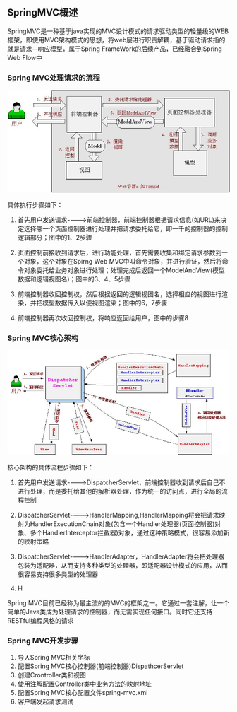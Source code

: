 ## SpringMVC概述  
SpringMVC是一种基于java实现的MVC设计模式的请求驱动类型的轻量级的WEB框架，即使用MVC架构模式的思想，将web层进行职责解耦，基于驱动请求指的就是请求--响应模型，属于Spring FrameWork的后续产品，已经融合到Spring Web Flow中  
  
### Spring MVC处理请求的流程  
![title](https://raw.githubusercontent.com/liujinxi931204/image/master/gitnote/2020/10/22/1603337222739-1603337222741.png)  
  
具体执行步骤如下：  
1. 首先用户发送请求---->前端控制器，前端控制器根据请求信息(如URL)来决定选择哪一个页面控制器进行处理并把请求委托给它，即一千的控制器的控制逻辑部分；图中的1、2步骤  
  
2. 页面控制前接收到请求后，进行功能处理，首先需要收集和绑定请求参数到一个对象，这个对象在Spirng Web MVC中叫命令对象，并进行验证，然后将命令对象委托给业务对象进行处理；处理完成后返回一个ModelAndView(模型数据和逻辑视图名)；图中的3、4、5步骤  
  
3.  前端控制器收回控制权，然后根据返回的逻辑视图名，选择相应的视图进行渲染，并把模型数据传入以便视图渲染；图中的6，7步骤  
  
4. 前端控制器再次收回控制权，将响应返回给用户，图中的步骤8  
  
### Spring MVC核心架构  
![title](https://raw.githubusercontent.com/liujinxi931204/image/master/gitnote/2020/10/22/1603337268750-1603337268751.png)  
  
核心架构的具体流程步骤如下：  
1. 首先用户发送请求---->DispatcherServlet，前端控制器收到请求后自己不进行处理，而是委托给其他的解析器处理，作为统一的访问点，进行全局的流程控制  
  
2. DispatcherServlet---->HandlerMapping,HandlerMapping将会把请求映射为HandlerExecutionChain对象(包含一个Handler处理器(页面控制器)对象、多个HandlerInterceptor拦截器)对象，通过这种策略模式，很容易添加新的映射策略  
  
3. DispatcherServlet---->HandlerAdapter，HandlerAdapter将会把处理器包装为适配器，从而支持多种类型的处理器，即适配器设计模式的应用，从而很容易支持很多类型的处理器  
  
4. H
  
Spring MVC目前已经称为最主流的的MVC的框架之一。它通过一套注解，让一个简单的Java类成为处理请求的控制器，而无需实现任何接口。同时它还支持RESTful编程风格的请求  
### Spring MVC开发步骤  
1. 导入Spring MVC相关坐标  
2. 配置Spring MVC核心控制器(前端控制器)DispathcerServlet  
3. 创建Crontroller类和视图  
4. 使用注解配置Controller类中业务方法的映射地址  
5. 配置Spring MVC核心配置文件spring-mvc.xml  
6. 客户端发起请求测试  
